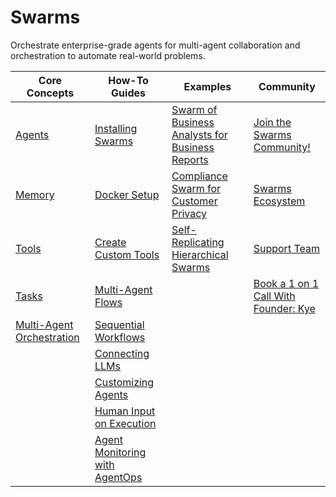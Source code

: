 
# Swarms

Orchestrate enterprise-grade agents for multi-agent collaboration and orchestration to automate real-world problems.

| Core Concepts                                    | How-To Guides                                                  | Examples                                                                                                            | Community                                                                                     |
|--------------------------------------------------|----------------------------------------------------------------|---------------------------------------------------------------------------------------------------------------------|------------------------------------------------------------------------------------------------|
| [Agents](swarms/structs/agent)                   | [Installing Swarms](swarms/install/install)                    | [Swarm of Business Analysts for Business Reports](applications/business-analyst-agent)                             | [Join the Swarms Community!](https://discord.gg/3Zck7nX6)                                      |
| [Memory](swarms/memory/diy_memory)               | [Docker Setup](swarms/install/docker_setup)                    | [Compliance Swarm for Customer Privacy](https://medium.com/@kyeg/building-compliance-agents-with-chroma-db-llama3-sop-prompting-0ed3e73559d2) | [Swarms Ecosystem](https://github.com/kyegomez/swarm-ecosystem)                                |
| [Tools](swarms/tools/main)                       | [Create Custom Tools](https://medium.com/@kyeg/the-swarms-tool-system-functions-pydantic-basemodels-as-tools-and-radical-customization-c2a2e227b8ca)            | [Self-Replicating Hierarchical Swarms](https://medium.com/@kyeg/announcing-neosapiens-self-replicating-swarms-0a47410aafa7)                      | [Support Team](https://cal.com/swarms/swarms-onboarding-session)                               |
| [Tasks](swarms/structs/task)                     | [Multi-Agent Flows](swarms/structs/agent_rearrange)            |                                                                                                                       | [Book a 1 on 1 Call With Founder: Kye](https://cal.com/swarms/swarms-onboarding-session)       |
| [Multi-Agent Orchestration](swarms/structs/agent_rearrange) | [Sequential Workflows](swarms/structs/sequential_workflow)    |                                                                                                                       |                                                                                                |
|                                                  | [Connecting LLMs](https://docs.swarms.world/en/latest/swarms/models/custom_model/)                 |                                                                                                                       |                                                                                                |
|                                                  | [Customizing Agents](./how-to/Customizing-Agents)              |                                                                                                                       |                                                                                                |
|                                                  | [Human Input on Execution](./how-to/Human-Input-on-Execution)  |                                                                                                                       |                                                                                                |
|                                                  | [Agent Monitoring with AgentOps](./how-to/AgentOps-Observability) |                                                                                                                       |                                                                                                |